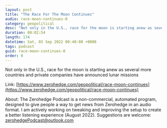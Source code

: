 ```yaml
---
layout: post
title: "The Race For The Moon Continues"
audio: race-moon-continues-0
category: geopolitical
desc: "Not only in the U.S., race for the moon is starting anew as several more countries and private companies have announced lunar missions"
duration: 00:02:54
length: 174
datetime: Sat, 03 Sep 2022 00:40:00 +0000
tags: podcast
guid: race-moon-continues-0
order: 0
---
```

Not only in the U.S., race for the moon is starting anew as several more countries and private companies have announced lunar missions

Link: [https://www.zerohedge.com/geopolitical/race-moon-continues](https://www.zerohedge.com/geopolitical/race-moon-continues)

About: The Zerohedge Podcast is a non-commercial, automated program, designed to give people a way to get news from Zerohedge in an audio format.  I am actively working on tweaking and improving the setup to create a better listening experience (August 2022).  Suggestions are welcome: [zerohedgePodcast@outlook.com](mailto:zerohedgePodcast@outlook.com)